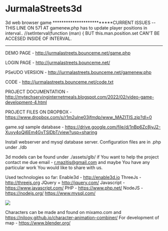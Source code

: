 # JurmalaStreets3d
3d web browser game
**************************CURRENT ISSUES --
THIS LINE ON 571 AT gamenew.php has to update player positions in interval..
	//setInterval(function (man) {
BUT this.man.position.set CAN'T BE ACCESED INSIDE OF INTERVAL.
***************************


DEMO PAGE - http://jurmalastreets.bounceme.net/game.php

LOGIN PAGE - http://jurmalastreets.bounceme.net/

PSeUDO VERSION - http://jurmalastreets.bounceme.net/gamenew.php

CODE - http://jurmalastreets.bounceme.net/code.txt

PROJECT DOCUMENTATION - http://mytechservinginternetmeals.blogspot.com/2022/02/video-game-development-4.html

PROJECT FILES ON DROPBOX - https://www.dropbox.com/s/r1m2ulne03jfmdp/www_MAZITIS.zip?dl=0

game.sql sample database - https://drive.google.com/file/d/1nBp6Zc8jyJ2-Xuyy4oQj6Em4GvTSlDbT/view?usp=sharing

Install webserver and mysql database server. Configuration files are in .php under ./db 

3d models can be found under ./assets/glb/ if You want to help the project contact me due email - r.mazitis@gmail.com and maybe You have any particular work You would like to share with us.

Used technologies so far: Enable3d - http://enable3d.io
ThreeJs - http://threejs.org
JQuery = http://jquery.com/
Javascript - https://www.javascript.com/
PHP - https://www.php.net/
NodeJS - https://nodejs.org/
https://www.mysql.com/

<img src="https://i.ibb.co/bRtM2fX/20220706-163202.jpg"></img>


Characters can be made and found on mixamo.com  and https://nilooy.github.io/character-animation-combiner/
For development of map - https://www.blender.org/
